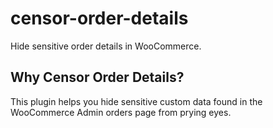 # censor-order-details
Hide sensitive order details in WooCommerce.

## Why Censor Order Details?

This plugin helps you hide sensitive custom data found in the WooCommerce Admin orders page from prying eyes.
